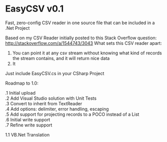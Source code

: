 EasyCSV v0.1
=======

Fast, zero-config CSV reader in one source file that can be included in a .Net Project

Based on my CSV Reader initially posted to this Stack Overflow question:  
http://stackoverflow.com/a/1544743/3043
What sets this CSV reader apart:

1. You can point it at any csv stream without knowing what kind of records the stream contains, and it will return nice data
2. It



Just include EasyCSV.cs in your CSharp Project

Roadmap to 1.0:

.1 Initial upload  
.2 Add Visual Studio solution with Unit Tests  
.3 Convert to inherit from TextReader  
.4 Add options: delimiter, error handling, escaping  
.5 Add support for projecting records to a POCO instead of a List<string>  
.6 Initial write support  
.7 Refine write support

1.1 VB.Net Translation
